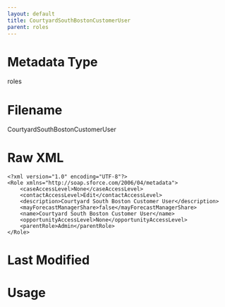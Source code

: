 ```yaml
---
layout: default
title: CourtyardSouthBostonCustomerUser
parent: roles
---
```

# Metadata Type
roles


# Filename 
CourtyardSouthBostonCustomerUser


# Raw XML
```
<?xml version="1.0" encoding="UTF-8"?>
<Role xmlns="http://soap.sforce.com/2006/04/metadata">
    <caseAccessLevel>None</caseAccessLevel>
    <contactAccessLevel>Edit</contactAccessLevel>
    <description>Courtyard South Boston Customer User</description>
    <mayForecastManagerShare>false</mayForecastManagerShare>
    <name>Courtyard South Boston Customer User</name>
    <opportunityAccessLevel>None</opportunityAccessLevel>
    <parentRole>Admin</parentRole>
</Role>
```


# Last Modified


# Usage
